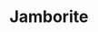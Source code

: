 ---
templateKey: blog-post
featuredpost: false
featuredimage: /assets/Jamborite.png
title: Jamborite
description: Mineral
testfield: 1096
---